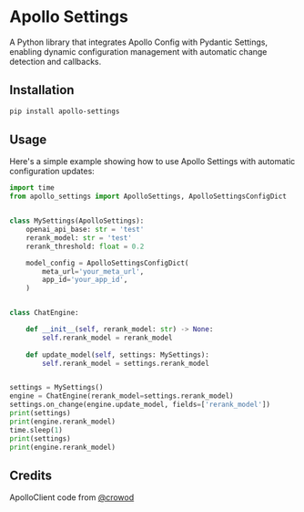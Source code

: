 # Apollo Settings

A Python library that integrates Apollo Config with Pydantic Settings, enabling dynamic configuration management with automatic change detection and callbacks.

## Installation

```bash
pip install apollo-settings
```

## Usage

Here's a simple example showing how to use Apollo Settings with automatic configuration updates:

```python
import time
from apollo_settings import ApolloSettings, ApolloSettingsConfigDict


class MySettings(ApolloSettings):
    openai_api_base: str = 'test'
    rerank_model: str = 'test'
    rerank_threshold: float = 0.2

    model_config = ApolloSettingsConfigDict(
        meta_url='your_meta_url',
        app_id='your_app_id',
    )


class ChatEngine:

    def __init__(self, rerank_model: str) -> None:
        self.rerank_model = rerank_model
    
    def update_model(self, settings: MySettings):
        self.rerank_model = settings.rerank_model


settings = MySettings()
engine = ChatEngine(rerank_model=settings.rerank_model)
settings.on_change(engine.update_model, fields=['rerank_model'])
print(settings)
print(engine.rerank_model)
time.sleep(1)
print(settings)
print(engine.rerank_model)
```

## Credits

ApolloClient code from [@crowod](https://github.com/crowod)

